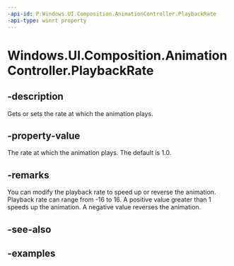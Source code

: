 ```yaml
---
-api-id: P:Windows.UI.Composition.AnimationController.PlaybackRate
-api-type: winrt property
---
```


<!-- Property syntax.
public float PlaybackRate { get;  set; }
-->

# Windows.UI.Composition.AnimationController.PlaybackRate

## -description

Gets or sets the rate at which the animation plays.



## -property-value

The rate at which the animation plays. The default is 1.0.

## -remarks

You can modify the playback rate to speed up or reverse the animation. Playback rate can range from -16 to 16. A positive value greater than 1 speeds up the animation. A negative value reverses the animation.

## -see-also

## -examples

